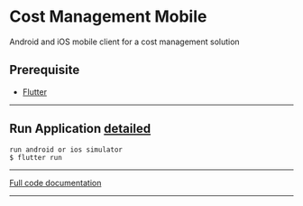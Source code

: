 # Cost Management Mobile

Android and iOS mobile client for a cost management solution 

## Prerequisite
* [Flutter](https://flutter.io/)
___

## Run Application [detailed](https://flutter.io/docs/get-started/test-drive?tab=terminal)

``run android or ios simulator``  
``$ flutter run``
___

[Full code documentation](../docs/mobile/index.html)
___
